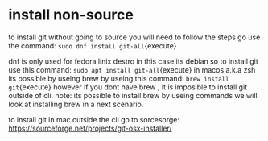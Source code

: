 # install non-source
to install git without going to source you will need to follow the steps
go use the command:
`sudo dnf install git-all`{execute}

dnf is only used for fedora linix destro
in this case its debian so to install git use this command:
`sudo apt install git-all`{execute}
in macos a.k.a zsh its possible by useing brew by useing this command:
 `brew install git`{execute}
 however if you dont have brew , it is imposible to install git outside of cli.
 note: its possible to install brew by useing commands we will look at installing brew in a next scenario.

 to install git in mac outside the cli go to sorcesorge:
 https://sourceforge.net/projects/git-osx-installer/